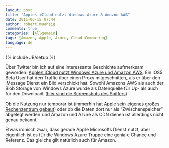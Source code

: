 ```yaml
---
layout: post
title: "Apples iCloud nutzt Windows Azure & Amazon AWS"
date: 2011-06-15 07:44
author: robert.muehsig
comments: true
categories: [Allgemein]
tags: [Amazon, Apple, Azure, Cloud Computing]
language: de
---
```

{% include JB/setup %}
<p>Über Twitter bin ich auf eine interessante Geschichte aufmerksam geworden: <a href="http://www.infiniteapple.net/is-icloud-utilizing-microsoft-azure-and-amazons-cloud-services/">Apples iCloud nutzt Windows Azure und Amazon AWS</a>. Ein iOS5 Beta User hat den Traffic über einen Proxy mitgeschnitten, als er über den iMessage Dienst ein Bild verschickt hat. Sowohl Amazons AWS als auch der Blob Storage von Windows Azure wurde als Datenquelle für Up- als auch für den Download. (<a href="http://www.infiniteapple.net/is-icloud-utilizing-microsoft-azure-and-amazons-cloud-services/">hier sind die Screenshots des Sniffers</a>)</p> <p>Ob die Nutzung nur temporär ist (immerhin hat Apple sein <a href="http://gigaom.com/cloud/apple-launches-icloud-heres-what-powers-it/">eigenes großes Rechenzentrum gebaut</a>) oder ob die Daten dort nur als “Zwischenspeicher” abgelegt werden und Amazon und Azure als CDN dienen ist allerdings nicht genau bekannt.</p> <p>Etwas ironisch zwar, dass gerade Apple Microsofts Dienst nutzt, aber eigentlich ist es für die Windows Azure Truppe eine geniale Chance und Referenz. Das gleiche gilt natürlich auch für Amazon.</p>
